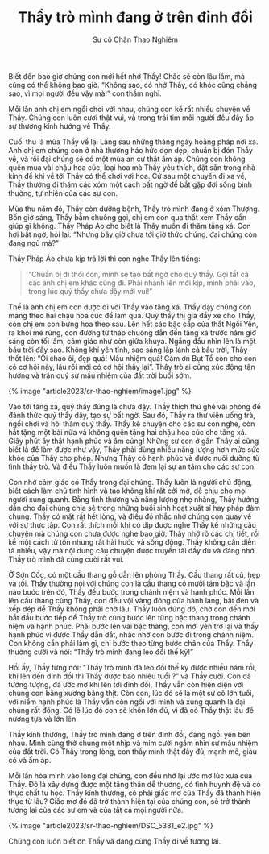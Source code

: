 ﻿---
title: Thầy trò mình đang ở trên đỉnh đồi
author: Sư cô Chân Thao Nghiêm
---

Biết đến bao giờ chúng con mới hết nhớ Thầy! Chắc sẽ còn lâu lắm, mà cũng có thể không bao giờ. “Không sao, có nhớ Thầy, có khóc cũng chẳng sao, vì mọi người đều vậy mà!” con thầm nghĩ.

Mỗi lần anh chị em ngồi chơi với nhau, chúng con kể rất nhiều chuyện về Thầy. Chúng con luôn cười thật vui, và trong trái tim mỗi người đều đầy ắp sự thương kính hướng về Thầy.

Cuối thu là mùa Thầy về lại Làng sau những tháng ngày hoằng pháp nơi xa. Anh chị em chúng con ở nhà thường háo hức dọn dẹp, chuẩn bị đón Thầy về, và rồi đại chúng sẽ có một mùa an cư thật ấm áp. Chúng con không quên mua vài chậu hoa cúc, loại hoa mà Thầy yêu thích, đặt sẵn trong nhà kính để khi về tới Thầy có thể chơi với hoa. Cứ sau một chuyến đi xa về, Thầy thường đi thăm các xóm một cách bất ngờ để bắt gặp đời sống bình thường, tự nhiên của các sư con.

Mùa thu năm đó, Thầy còn dưỡng bệnh, Thầy trò mình đang ở xóm Thượng. Bốn giờ sáng, Thầy bấm chuông gọi, chị em con qua thất xem Thầy cần giúp gì không. Thầy Pháp Áo cho biết là Thầy muốn đi thăm tăng xá. Con hơi bất ngờ, hỏi lại: “Nhưng bây giờ chưa tới giờ thức chúng, đại chúng còn đang ngủ mà?”

Thầy Pháp Áo chưa kịp trả lời thì con nghe Thầy lên tiếng: 

> “Chuẩn bị đi thôi con, mình sẽ tạo bất ngờ cho quý thầy. Gọi tất cả các anh chị em khác cùng đi. Phải nhanh lên mới kịp, mình phải vào, trong lúc quý thầy chưa dậy mới vui!”

Thế là anh chị em con được đi với Thầy vào tăng xá. Thầy dạy chúng con mang theo hai chậu hoa cúc để làm quà. Quý thầy thị giả đẩy xe cho Thầy, còn chị em con bưng hoa theo sau. Lên hết các bậc cấp của thất Ngồi Yên, ra khỏi mé rừng, con đường từ tháp chuông dẫn đến tăng xá trước năm giờ sáng còn tối lắm, cảm giác như còn giữa khuya. Ngẩng đầu nhìn lên là một bầu trời đầy sao. Không khí yên tĩnh, sao sáng lấp lánh cả bầu trời, Thầy thốt lên: “Ôi chao ôi, đẹp quá! Mầu nhiệm quá! Cám ơn Bụt Tổ còn cho con có cơ hội này, lâu rồi mới có cơ hội thấy lại”. Thầy trò ai cũng xúc động tận hưởng và trân quý sự mầu nhiệm của đất trời buổi sớm.

{% image "article2023/sr-thao-nghiem/image1.jpg" %}

Vào tới tăng xá, quý thầy đúng là chưa dậy. Thầy thích thú ghé vài phòng để đánh thức quý thầy dậy, tạo sự bất ngờ. Sau đó, Thầy ra thư viện uống trà, ngồi chơi và hỏi thăm quý thầy. Thầy kể chuyện cho các sư con nghe, còn hát tặng một bài nữa và không quên tặng hai chậu hoa cúc cho tăng xá. Giây phút ấy thật hạnh phúc và ấm cúng! Những sư con ở gần Thầy ai cũng biết là để làm được như vậy, Thầy phải dùng nhiều năng lượng hơn mức sức khỏe của Thầy cho phép. Nhưng Thầy có hạnh phúc và được nuôi dưỡng từ tình thầy trò. Và điều Thầy luôn muốn là đem lại sự an tâm cho các sư con.

Con nhớ cảm giác có Thầy trong đại chúng. Thầy luôn là người chủ động, biết cách làm chủ tình hình và tạo không khí rất cởi mở, dễ chịu cho mọi người xung quanh. Bằng tình thương và năng lượng nhẹ nhàng, Thầy hướng dẫn cho đại chúng chia sẻ trong những buổi sinh hoạt xuất sĩ hay pháp đàm chung. Thầy có mặt rất hết lòng, và điều đó nhắc nhở chúng con quay về với sự thực tập. Con rất thích mỗi khi có dịp được nghe Thầy kể những câu chuyện mà chúng con chưa được nghe bao giờ. Thầy nhớ rõ các chi tiết, rồi kể một cách từ tốn nhưng rất hài hước và sống động. Thầy không cần diễn tả nhiều, vậy mà nội dung câu chuyện được truyền tải đầy đủ và đáng nhớ. Thầy trò mình đã cùng cười rất vui.

Ở Sơn Cốc, có một cầu thang gỗ dẫn lên phòng Thầy. Cầu thang rất cũ, hẹp và tối. Thầy thường nói với chúng con là cầu thang có mười tám bậc và lần nào bước trên đó, Thầy đều bước trong chánh niệm và hạnh phúc. Mỗi lần lên cầu thang cùng Thầy, con đều vội vàng đóng cửa hành lang, bật đèn và xếp dép để Thầy không phải chờ lâu. Thầy luôn đứng đó, chờ con đến mới bắt đầu bước tiếp để Thầy trò cùng bước lên từng bậc thang trong chánh niệm và hạnh phúc. Phải bước lên vài bậc thang, con mới yên trở lại và thấy hạnh phúc vì được Thầy dẫn dắt, nhắc nhở con bước đi trong chánh niệm. Con không cần phải làm gì, chỉ bước theo từng bước chân của Thầy. Thầy thường cười và nói: “Thầy trò mình đang leo đồi thế kỷ!”

Hồi ấy, Thầy từng nói: “Thầy trò mình đã leo đồi thế kỷ được nhiều năm rồi, khi lên đến đỉnh đồi thì Thầy được bao nhiêu tuổi ?” và Thầy cười. Con đã tưởng tượng, đã ước mơ khi lên tới đỉnh đồi, Thầy vẫn còn hiện diện với chúng con bằng xương bằng thịt. Còn con, lúc đó sẽ là một sư cô lớn tuổi, với niềm hạnh phúc là Thầy vẫn còn ngồi với mình và xung quanh là đại chúng rất đông. Có lẽ lúc đó con sẽ khôn lớn đủ, vì đã có Thầy thật lâu để nương tựa và lớn lên.

Thầy kính thương, Thầy trò mình đang ở trên đỉnh đồi, đang ngồi yên bên nhau. Mình cùng thở chung một nhịp và mỉm cười ngắm nhìn sự mầu nhiệm của đất trời. Có Thầy trong lòng, con thấy mình thật đầy đủ, mạnh mẽ, giàu có và ấm áp.

Mỗi lần hòa mình vào lòng đại chúng, con đều nhớ lại ước mơ lúc xưa của Thầy. Đó là xây dựng được một tăng thân dễ thương, có tình huynh đệ và có thực chất tu học. Thầy kính thương, có phải giấc mơ của Thầy đã thành hiện thực từ lâu? Giấc mơ đó đã trở thành hiện tại của chúng con, sẽ trở thành tương lai của các sư em và của tất cả mọi người nữa.

{% image "article2023/sr-thao-nghiem/DSC_5381_e2.jpg" %}

Chúng con luôn biết ơn Thầy và đang cùng Thầy đi về tương lai.
